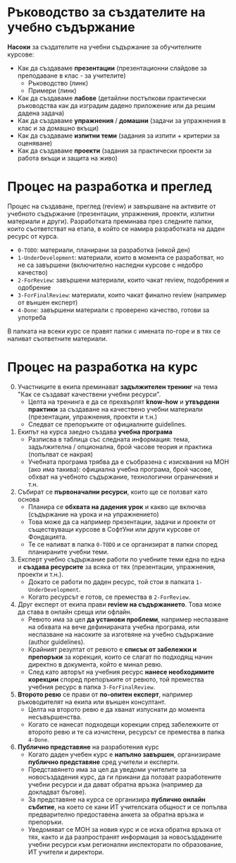 # Ръководство за създателите на учебно съдържание

**Насоки** за създателите на учебни съдържание за обучителните курсове:
 - Как да създаваме **презентации** (презентационни слайдове за преподаване в клас - за учителите)
   - Ръководство (линк)
   - Примери (линк)
 - Как да създаваме **лабове** (детайлни постъпкови практически ръководства как да изградим дадено приложение или да решим дадена задача)
 - Как да създаваме **упражнения** / **домашни** (задачи за упражнения в клас и за домашно вкъщи)
 - Как да създаваме **изпитни теми** (задания за изпити + критерии за оценяване)
 - Как да създаваме **проекти** (задания за практически проекти за работа вкъщи и защита на живо)

# Процес на разработка и преглед

Процес на създаване, преглед (review) и завършване на активите от учебното съдържание (презентации, упражнения, проекти, изпитни материали и други). Разработката преминава през следните папки, които съответстват на етапа, в който се намира разработката на даден ресурс от курса.
 - `0-TODO`: материали, планирани за разработка (някой ден)
 - `1-UnderDevelopment`: материали, които в момента се разработват, но не са завършени (включително наследни курсове с недобро качество)
 - `2-ForReview`: завършени материали, които чакат review, подобрения и одобрение
 - `3-ForFinalReview`: материали, които чакат финално review (например от външен експерт)
 - `4-Done`: завършени материали с проверено качество, готови за употреба

В папката на всеки курс се правят папки с имената по-горе и в тях се наливат съответните материали.

# Процес на разработка на курс

0. Участниците в екипа преминават **задължителен тренинг** на тема "Как се създават качествени учебни ресурси".
   - Целта на тренинга е да се прехвърлят **know-how** и **утвърдени практики** за създаване на качествено учебни материали (презентации, упражнения, проекти и т.н.)
   - Следват се препоръките от официалните guidelines.
2. Екипът на курса заедно създава **учебна програма**
   - Разписва в таблица със следната информация: тема, задължителна / опционална, брой часове теория и практика (попълват се накрая)
   - Учебната програма трябва да е съобразена с изисквания на МОН (ако има такива): официална учебна програма, брой часове, обхват на учебното съдържание, технологични ограничения и т.н.
4. Събират се **първоначални ресурси**, които ще се ползват като основа
   - Планира се **обхвата на дадения урок** и какво ще включва (съдържание на урока и на упражнението)
   - Това може да са например презентации, задачи и проекти от съществуващи курсове в СофтУни или други курсове от Фондацията.
   - Те се наливат в папка `0-TODO` и се организират в папки според планираните учебни теми.
6. Експерт учебно съдържание работи по учебните теми една по една и **създава ресурсите** за всяка от тях (презентации, упражнения, проекти и т.н.).
    - Докато се работи по даден ресурс, той стои в папката `1-UnderDevelopment`.
    - Когато ресурсът е готов, се премества в `2-ForReview`.
7. Друг експерт от екипа прави **review на съдържанието**. Това може да става в онлайн среща или офлайн.
    - Ревюто има за цел **да установи проблеми**, например неспазване на обхвата на вече дефинираната учебна програма, или неспазване на насоките за изготвяне на учебно съдържание (author guidelines).
    - Крайният резултат от ревюто е **списък от забележки и препоръки** за корекция, които се слагат по подходящ начин директно в документа, който е минал ревю.
    - След като авторът на учебния ресурс **нанесе необходимите корекции** според препоръките от ревюто, той премества учебния ресурс в папка `3-ForFinalReview`.
8. **Второто ревю** се прави от **по-опитен експерт**, например ръководителят на екипа или външен консултант.
    - Целта на второто ревю е да хванат изпуснати до момента несъвършенства.
    - Когато се нанесат подходещи корекции спред забележките от второто ревю и те са изчистени, ресурсът се премества в папка `4-Done`.
9. **Публично представяне** на разработения курс
    - Когато даден учебен курс е **напълно завършен**, организираме **публично представяне** сред учители и експерти.
    - Представянето има за цел да уведоми учителите за новосъздадения курс, да ги прикани да ползват разработените учебни ресурси и да дават обратна връзка (например да докладват бъгове).
    - За представяне на курса се организира **публично онлайн събитие**, на което се кани ИТ учителската общност и се попълва предварително предоставена анкета за обратна връзка и препоръки.
    - Уведомяват се МОН за новия курс и се иска обратна връзка от тях, както и да разпространят информация за новосъздадените учебни ресурси към регионални инспекторати по образование, ИТ учители и директори.
